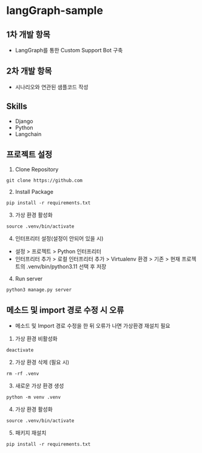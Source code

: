 # langGraph-sample


## 1차 개발 항목
- LangGraph를 통한 Custom Support Bot 구축


## 2차 개발 항목
- 시나리오와 연관된 샘플코드 작성

## Skills
- Django
- Python
- Langchain


## 프로젝트 설정
1. Clone Repository
```
git clone https://github.com
```
2. Install Package
```
pip install -r requirements.txt
```
3. 가상 환경 활성화
```
source .venv/bin/activate
```
4. 인터프리터 설정(설정이 안되어 있을 시)
- 설정 > 프로젝트 > Python 인터프리터
- 인터프리터 추가 > 로컬 인터프리터 추가 > Virtualenv 환경 > 기존 > 현재 프로젝트의 .venv/bin/python3.11 선택 후 저장

4. Run server
```
python3 manage.py server
```


## 메소드 및 import 경로 수정 시 오류
- 메소드 및 Import 경로 수정을 한 뒤 오류가 나면 가상환경 재설치 필요
1. 가상 환경 비활성화
```
deactivate
```

2. 가상 환경 삭제 (필요 시)
```
rm -rf .venv
```

3. 새로운 가상 환경 생성
```
python -m venv .venv
```

4. 가상 환경 활성화
```
source .venv/bin/activate
```

5. 패키지 재설치
```
pip install -r requirements.txt
```
